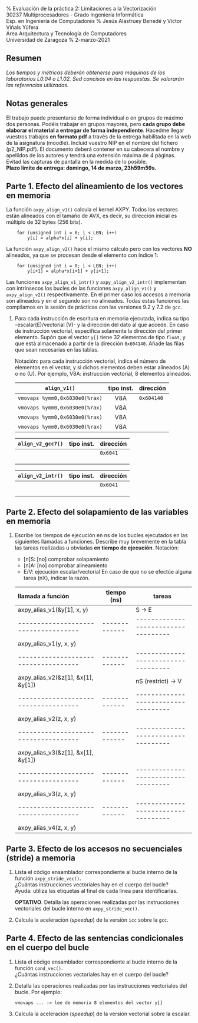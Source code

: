 % Evaluación de la práctica 2: Limitaciones a la Vectorización  
  30237 Multiprocesadores - Grado Ingeniería Informática  
  Esp. en Ingeniería de Computadores
% Jesús Alastruey Benedé y Víctor Viñals Yúfera  
  Área Arquitectura y Tecnología de Computadores  
  Universidad de Zaragoza
% 2-marzo-2021


## Resumen

_Los tiempos y métricas deberán obtenerse para máquinas de los laboratorios L0.04 o L1.02.
Sed concisos en las respuestas. Se valorarán las referencias utilizadas._

## Notas generales

El trabajo puede presentarse de forma individual o en grupos de máximo dos personas.
Podéis trabajar en grupos mayores, pero **cada grupo debe elaborar el material a entregar de forma independiente**.
Hacedme llegar vuestros trabajos **en formato pdf** a través de la entrega habilitada en la web de la asignatura (moodle).
Incluid vuestro NIP en el nombre del fichero (p2_NIP.pdf). El documento deberá contener 
en su cabecera el nombre y apellidos de los autores y tendrá una extensión máxima de 4 páginas.
Evitad las capturas de pantalla en la medida de lo posible.  
**Plazo límite de entrega: domingo, 14 de marzo, 23h59m59s.**

## Parte 1. Efecto del alineamiento de los vectores en memoria

La función `axpy_align_v1()` calcula el kernel AXPY.
Todos los vectores están alineados con el tamaño de AVX,
es decir, su dirección inicial es múltiplo de 32 bytes (256 bits).

        for (unsigned int i = 0; i < LEN; i++)
            y[i] = alpha*x[i] + y[i];

La función `axpy_align_v2()` hace el mismo cálculo pero con los vectores **NO**
alineados, ya que se procesan desde el elemento con índice 1:

        for (unsigned int i = 0; i < LEN; i++)
            y[i+1] = alpha*x[i+1] + y[i+1];

Las funciones `axpy_align_v1_intr()` y `axpy_align_v2_intr()` implementan con intrínsecos
los bucles de las funciones `axpy_align_v1()` y `axpy_align_v2()` respectivamente.
En el primer caso los accesos a memoria son alineados y en el segundo son no alineados.
Todas estas funciones las compilamos en la sesión de prácticas con las versiones
9.2 y 7.2 de `gcc`.

1.  Para cada instrucción de escritura en memoria ejecutada,
    indica su tipo -escalar(E)/vectorial (V)- y
    la dirección del dato al que accede.
    En caso de instrucción vectorial, especifica solamente la dirección del primer elemento.
    Supón que el vector `y[]` tiene 32 elementos de tipo `float`,
    y que está almacenado a partir de la dirección `0x604140`.
    Añade las filas que sean necesarias en las tablas.

    Notación: para cada instrucción vectorial, indica el número de elementos en el vector,
    y si dichos elementos deben estar alineados (A) o no (U).
    Por ejemplo, V8A: instrucción vectorial, 8 elementos alineados.


	|             `align_v1()`             | tipo inst. | dirección |
	|:------------------------------------:|:----------:|:----------|
	|    `vmovaps %ymm0,0x6030e0(%rax)`    |     V8A    | `0x604140`|
	|    `vmovaps %ymm0,0x6030e0(%rax)`    |     V8A    |           |
	|    `vmovaps %ymm0,0x6030e0(%rax)`    |     V8A    |           |
	|    `vmovaps %ymm0,0x6030e0(%rax)`    |     V8A    |           |
	

	|          `align_v2_gcc7()`           | tipo inst. | dirección |
	|:------------------------------------:|:----------:|:----------|
	|                                      |            | `0x6041  `|
	|                                      |            |           |
	|                                      |            |           |
	|                                      |            |           |


	|           `align_v2_intr()`          | tipo inst. | dirección |
	|:------------------------------------:|:----------:|:----------|
	|                                      |            | `0x6041 ` |
	|                                      |            |           |
	|                                      |            |           |
	|                                      |            |           |


## Parte 2. Efecto del solapamiento de las variables en memoria

1.  Escribe los tiempos de ejecución en ns de los bucles ejecutados
    en las siguientes llamadas a funciones.
    Describe muy brevemente en la tabla
    las tareas realizadas u obviadas **en tiempo de ejecución**.
    Notación:
     - [n]S: [no] comprobar solapamiento
     - [n]A: [no] comprobar alineamiento
     - E/V: ejecución escalar/vectorial
     En caso de que no se efectúe alguna tarea (nX), indicar la razón.


	|       llamada a función            | tiempo (ns) |         tareas                    |
	|:-----------------------------------|-------------|-----------------------------------|
	| axpy_alias_v1(&y[1], x, y)         |             | S -> E                            |
	|------------------------------------|-------------|-----------------------------------|
	| axpy_alias_v1(y, x, y)             |             |                                   |
	|------------------------------------|-------------|-----------------------------------|
	| axpy_alias_v2(&z[1], &x[1], &y[1]) |             | nS (restrict) -> V                |
	|------------------------------------|-------------|-----------------------------------|
	| axpy_alias_v2(z, x, y)             |             |                                   |
	|------------------------------------|-------------|-----------------------------------|
	| axpy_alias_v3(&z[1], &x[1], &y[1]) |             |                                   |
	|------------------------------------|-------------|-----------------------------------|
	| axpy_alias_v3(z, x, y)             |             |                                   |
	|------------------------------------|-------------|-----------------------------------|
	| axpy_alias_v4(z, x, y)             |             |                                   |



## Parte 3. Efecto de los accesos no secuenciales (stride) a memoria

1.  Lista el código ensamblador correspondiente al bucle interno de la función `axpy_stride_vec()`.  
    ¿Cuántas instrucciones vectoriales hay en el cuerpo del bucle?  
    Ayuda: utiliza las etiquetas al final de cada línea para identificarlas.

    **OPTATIVO**. Detalla las operaciones realizadas por las instrucciones
    vectoriales del bucle interno en `axpy_stride_vec()`.

2.  Calcula la aceleración (_speedup_) de la versión `icc` sobre la `gcc`.  


## Parte 4. Efecto de las sentencias condicionales en el cuerpo del bucle

1.  Lista el código ensamblador correspondiente al bucle interno de la función `cond_vec()`.  
    ¿Cuántas instrucciones vectoriales hay en el cuerpo del bucle?

2.  Detalla las operaciones realizadas por las instrucciones vectoriales del bucle.
    Por ejemplo:

        vmovaps ... -> lee de memoria 8 elementos del vector y[]

3.  Calcula la aceleración (_speedup_) de la versión vectorial sobre la escalar.
